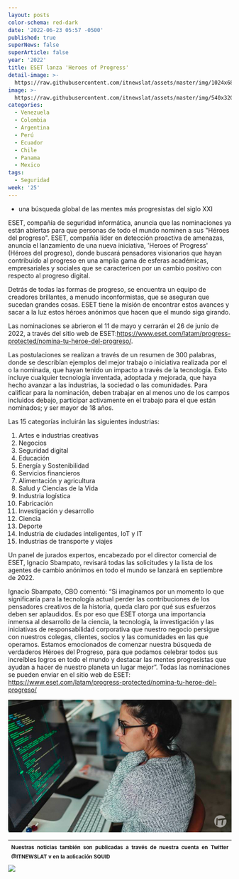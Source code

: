 ```yaml
---
layout: posts
color-schema: red-dark
date: '2022-06-23 05:57 -0500'
published: true
superNews: false
superArticle: false
year: '2022'
title: ESET lanza 'Heroes of Progress'
detail-image: >-
  https://raw.githubusercontent.com/itnewslat/assets/master/img/1024x680/mujer-codigo-g.jpg
image: >-
  https://raw.githubusercontent.com/itnewslat/assets/master/img/540x320/mujer-codigo-p.jpg
categories:
  - Venezuela
  - Colombia
  - Argentina
  - Perú
  - Ecuador
  - Chile
  - Panama
  - Mexico
tags:
  - Seguridad
week: '25'
---
```

- una búsqueda global de las mentes más progresistas del siglo XXI

ESET, compañía de seguridad informática, anuncia que las nominaciones ya están abiertas para que personas de todo el mundo nominen a sus "Héroes del progreso".
ESET, compañía líder en detección proactiva de amenazas, anuncia el lanzamiento de una nueva iniciativa, 'Heroes of Progress' (Héroes del progreso), donde buscará pensadores visionarios que hayan contribuido al progreso en una amplia gama de esferas académicas, empresariales y sociales que se caractericen por un cambio positivo con respecto al progreso digital.

Detrás de todas las formas de progreso, se encuentra un equipo de creadores brillantes, a menudo inconformistas, que se aseguran que sucedan grandes cosas. ESET tiene la misión de encontrar estos avances y sacar a la luz estos héroes anónimos que hacen que el mundo siga girando.

Las nominaciones se abrieron el 11 de mayo y cerrarán el 26 de junio de 2022, a través del sitio web de ESET:https://www.eset.com/latam/progress-protected/nomina-tu-heroe-del-progreso/. 

Las postulaciones se realizan a través de un resumen de 300 palabras, donde se describían ejemplos del mejor trabajo o iniciativa realizada por el o la nominada, que hayan tenido un impacto a través de la tecnología. Esto incluye cualquier tecnología inventada, adoptada y mejorada, que haya hecho avanzar a las industrias, la sociedad o las comunidades. Para calificar para la nominación, deben trabajar en al menos uno de los campos incluidos debajo, participar activamente en el trabajo para el que están nominados; y ser mayor de 18 años.

Las 15 categorías incluirán las siguientes industrias:
1. Artes e industrias creativas
2. Negocios
3. Seguridad digital
4. Educación
5. Energía y Sostenibilidad
6. Servicios financieros
7. Alimentación y agricultura
8. Salud y Ciencias de la Vida
9. Industria logística
10. Fabricación
11. Investigación y desarrollo
12. Ciencia
13. Deporte
14. Industria de ciudades inteligentes, IoT y IT
15. Industrias de transporte y viajes

Un panel de jurados expertos, encabezado por el director comercial de ESET, Ignacio Sbampato, revisará todas las solicitudes y la lista de los agentes de cambio anónimos en todo el mundo se lanzará en septiembre de 2022.

Ignacio Sbampato, CBO comentó: “Si imaginamos por un momento lo que significaría para la tecnología actual perder las contribuciones de los pensadores creativos de la historia, queda claro por qué sus esfuerzos deben ser aplaudidos. Es por eso que ESET otorga una importancia inmensa al desarrollo de la ciencia, la tecnología, la investigación y las iniciativas de responsabilidad corporativa que nuestro negocio persigue con nuestros colegas, clientes, socios y las comunidades en las que operamos. Estamos emocionados de comenzar nuestra búsqueda de verdaderos Héroes del Progreso, para que podamos celebrar todos sus increíbles logros en todo el mundo y destacar las mentes progresistas que ayudan a hacer de nuestro planeta un lugar mejor”. Todas las nominaciones se pueden enviar en el sitio web de ESET: https://www.eset.com/latam/progress-protected/nomina-tu-heroe-del-progreso/

![](https://raw.githubusercontent.com/itnewslat/assets/master/img/540x320/mujer-codigo-p.jpg)

<table style="height: 42px;" width="569">
<tbody>
<tr>
<td style="text-align: justify;"><sub><strong>Nuestras noticias también son publicadas a través de nuestra cuenta en Twitter <a href="https://twitter.com/itnewslat?lang=es">@ITNEWSLAT</a> y en la aplicación <a href="https://squidapp.co/en/">SQUID</a></strong></sub></td>
</tr>
</tbody>
</table>

<img src="https://tracker.metricool.com/c3po.jpg?hash=56f88a41e39ab42c063cc51676587a04"/>